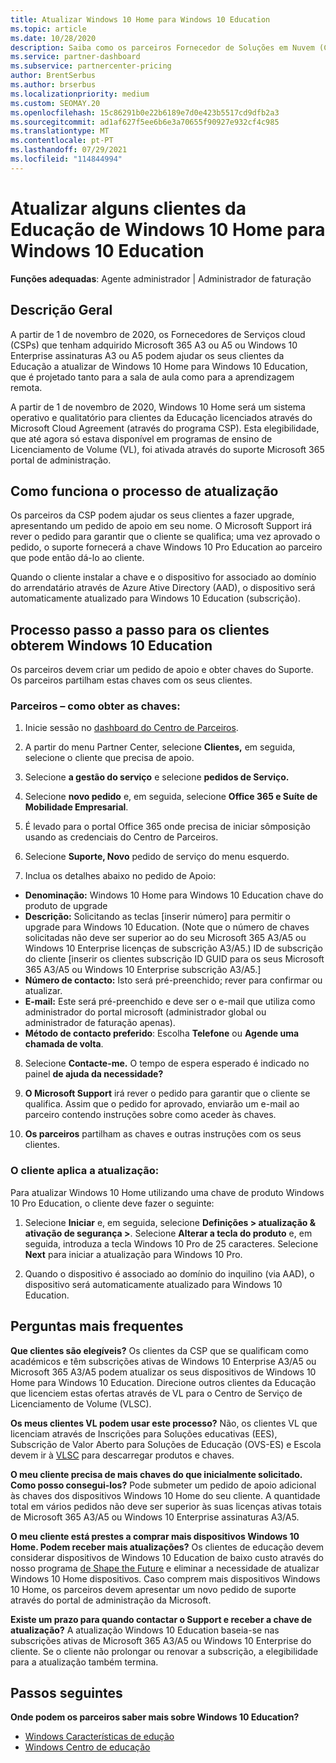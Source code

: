 ```yaml
---
title: Atualizar Windows 10 Home para Windows 10 Education
ms.topic: article
ms.date: 10/28/2020
description: Saiba como os parceiros Fornecedor de Soluções em Nuvem (CSP) podem atualizar alguns dos seus clientes de Educação de Windows 10 Home para Windows 10 Education
ms.service: partner-dashboard
ms.subservice: partnercenter-pricing
author: BrentSerbus
ms.author: brserbus
ms.localizationpriority: medium
ms.custom: SEOMAY.20
ms.openlocfilehash: 15c86291b0e22b6189e7d0e423b5517cd9dfb2a3
ms.sourcegitcommit: ad1af627f5ee6b6e3a70655f90927e932cf4c985
ms.translationtype: MT
ms.contentlocale: pt-PT
ms.lasthandoff: 07/29/2021
ms.locfileid: "114844994"
---
```

# <a name="upgrade-some-education-customers-from-windows-10-home-to-windows-10-education"></a>Atualizar alguns clientes da Educação de Windows 10 Home para Windows 10 Education

**Funções adequadas**: Agente administrador | Administrador de faturação

## <a name="overview"></a>Descrição Geral

A partir de 1 de novembro de 2020, os Fornecedores de Serviços cloud (CSPs) que tenham adquirido Microsoft 365 A3 ou A5 ou Windows 10 Enterprise assinaturas A3 ou A5 podem ajudar os seus clientes da Educação a atualizar de Windows 10 Home para Windows 10 Education, que é projetado tanto para a sala de aula como para a aprendizagem remota.

A partir de 1 de novembro de 2020, Windows 10 Home será um sistema operativo e qualitatório para clientes da Educação licenciados através do Microsoft Cloud Agreement (através do programa CSP). Esta elegibilidade, que até agora só estava disponível em programas de ensino de Licenciamento de Volume (VL), foi ativada através do suporte Microsoft 365 portal de administração. 

## <a name="how-the-upgrade-process-works"></a>Como funciona o processo de atualização

Os parceiros da CSP podem ajudar os seus clientes a fazer upgrade, apresentando um pedido de apoio em seu nome. O Microsoft Support irá rever o pedido para garantir que o cliente se qualifica; uma vez aprovado o pedido, o suporte fornecerá a chave Windows 10 Pro Education ao parceiro que pode então dá-lo ao cliente.

Quando o cliente instalar a chave e o dispositivo for associado ao domínio do arrendatário através de Azure Ative Directory (AAD), o dispositivo será automaticamente atualizado para Windows 10 Education (subscrição).   

## <a name="step-by-step-process-for-customers-to-get-windows-10-education"></a>Processo passo a passo para os clientes obterem Windows 10 Education

Os parceiros devem criar um pedido de apoio e obter chaves do Suporte. Os parceiros partilham estas chaves com os seus clientes.

### <a name="partners--how-to-get-the-keys"></a>Parceiros – como obter as chaves:

1. Inicie sessão no [dashboard do Centro de Parceiros](https://partner.microsoft.com/dashboard).

2. A partir do menu Partner Center, selecione **Clientes,** em seguida, selecione o cliente que precisa de apoio.

3. Selecione **a gestão do serviço** e selecione **pedidos de Serviço.**

4. Selecione **novo pedido** e, em seguida, selecione **Office 365 e Suíte de Mobilidade Empresarial**.

5. É levado para o portal Office 365 onde precisa de iniciar sômposição usando as credenciais do Centro de Parceiros.

6. Selecione **Suporte, Novo** pedido de serviço do menu esquerdo.

7. Inclua os detalhes abaixo no pedido de Apoio:

- **Denominação:** Windows 10 Home para Windows 10 Education chave do produto de upgrade
- **Descrição:** Solicitando as teclas [inserir número] para permitir o upgrade para Windows 10 Education. (Note que o número de chaves solicitadas não deve ser superior ao do seu Microsoft 365 A3/A5 ou Windows 10 Enterprise licenças de subscrição A3/A5.) ID de subscrição do cliente [inserir os clientes subscrição ID GUID para os seus Microsoft 365 A3/A5 ou Windows 10 Enterprise subscrição A3/A5.]
- **Número de contacto:** Isto será pré-preenchido; rever para confirmar ou atualizar.
- **E-mail:** Este será pré-preenchido e deve ser o e-mail que utiliza como administrador do portal microsoft (administrador global ou administrador de faturação apenas).
- **Método de contacto preferido**: Escolha **Telefone** ou **Agende uma chamada de volta**.

8. Selecione **Contacte-me.** O tempo de espera esperado é indicado no painel **de ajuda da necessidade?**

9. **O Microsoft Support** irá rever o pedido para garantir que o cliente se qualifica. Assim que o pedido for aprovado, enviarão um e-mail ao parceiro contendo instruções sobre como aceder às chaves.

10. **Os parceiros** partilham as chaves e outras instruções com os seus clientes.

### <a name="customer-applies-the-upgrade"></a>O cliente aplica a atualização:

Para atualizar Windows 10 Home utilizando uma chave de produto Windows 10 Pro Education, o cliente deve fazer o seguinte:  

1. Selecione **Iniciar** e, em seguida, selecione **Definições > atualização & ativação de segurança >**. Selecione **Alterar a tecla do produto** e, em seguida, introduza a tecla Windows 10 Pro de 25 caracteres. Selecione **Next** para iniciar a atualização para Windows 10 Pro.

2. Quando o dispositivo é associado ao domínio do inquilino (via AAD), o dispositivo será automaticamente atualizado para Windows 10 Education.  

## <a name="frequently-asked-questions"></a>Perguntas mais frequentes

**Que clientes são elegíveis?**
Os clientes da CSP que se qualificam como académicos e têm subscrições ativas de Windows 10 Enterprise A3/A5 ou Microsoft 365 A3/A5 podem atualizar os seus dispositivos de Windows 10 Home para Windows 10 Education. Direcione outros clientes da Educação que licenciem estas ofertas através de VL para o Centro de Serviço de Licenciamento de Volume (VLSC).

**Os meus clientes VL podem usar este processo?**
Não, os clientes VL que licenciam através de Inscrições para Soluções educativas (EES), Subscrição de Valor Aberto para Soluções de Educação (OVS-ES) e Escola devem ir à [VLSC](https://www.microsoft.com/Licensing/servicecenter/default.aspx) para descarregar produtos e chaves. 

**O meu cliente precisa de mais chaves do que inicialmente solicitado. Como posso consegui-los?**
Pode submeter um pedido de apoio adicional às chaves dos dispositivos Windows 10 Home do seu cliente. A quantidade total em vários pedidos não deve ser superior às suas licenças ativas totais de Microsoft 365 A3/A5 ou Windows 10 Enterprise assinaturas A3/A5.

**O meu cliente está prestes a comprar mais dispositivos Windows 10 Home. Podem receber mais atualizações?**
Os clientes de educação devem considerar dispositivos de Windows 10 Education de baixo custo através do nosso programa [de Shape the Future](https://www.microsoft.com/education/products/windows/shapethefuture.aspx) e eliminar a necessidade de atualizar Windows 10 Home dispositivos. Caso comprem mais dispositivos Windows 10 Home, os parceiros devem apresentar um novo pedido de suporte através do portal de administração da Microsoft.

**Existe um prazo para quando contactar o Support e receber a chave de atualização?**
A atualização Windows 10 Education baseia-se nas subscrições ativas de Microsoft 365 A3/A5 ou Windows 10 Enterprise do cliente. Se o cliente não prolongar ou renovar a subscrição, a elegibilidade para a atualização também termina.

## <a name="next-steps"></a>Passos seguintes

**Onde podem os parceiros saber mais sobre Windows 10 Education?**

- [Windows Características de edução](https://www.microsoft.com/education/products/windows/features)
- [Windows Centro de educação](/education/windows/)